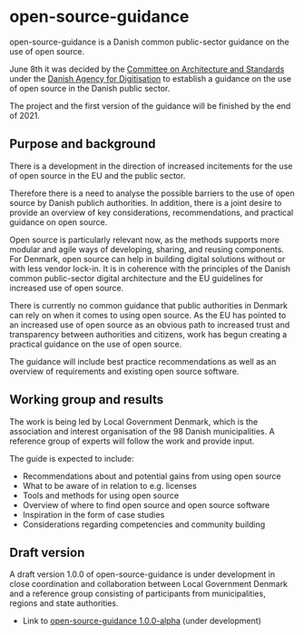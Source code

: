 # open-source-guidance

open-source-guidance is a Danish common public-sector guidance on the use of open source.

June 8th it was decided by the [Committee on Architecture and Standards](https://arkitektur.digst.dk/mandat-og-styring/governance/udvalget-arkitektur-og-standarder) under the [Danish Agency for Digitisation](https://en.digst.dk/) to establish a guidance on the use of open source in the Danish public sector.

The project and the first version of the guidance will be finished by the end of 2021.

## Purpose and background

There is a development in the direction of increased incitements for the use of open source in the EU and the public sector.

Therefore there is a need to analyse the possible barriers to the use of open source by Danish publich authorities. In addition, there is a joint desire to provide an overview of key considerations, recommendations, and practical guidance on open source.

Open source is particularly relevant now, as the methods supports more modular and agile ways of developing, sharing, and reusing components. For Denmark, open source can help in building digital solutions without or with less vendor lock-in. It is in coherence with the principles of the Danish common public-sector digital architecture and the EU guidelines for increased use of open source.

There is currently no common guidance that public authorities in Denmark can rely on when it comes to using open source. As the EU has pointed to an increased use of open source as an obvious path to increased trust and transparency between authorities and citizens, work has begun creating a practical guidance on the use of open source.

The guidance will include best practice recommendations as well as an overview of requirements and existing open source software.

## Working group and results

The work is being led by Local Government Denmark, which is the association and interest organisation of the 98 Danish municipalities. A reference group of experts will follow the work and provide input.

The guide is expected to include:

  * Recommendations about and potential gains from using open source
  * What to be aware of in relation to e.g. licenses
  * Tools and methods for using open source
  * Overview of where to find open source and open source software
  * Inspiration in the form of case studies
  * Considerations regarding competencies and community building

## Draft version

A draft version 1.0.0 of open-source-guidance is under development in close coordination and collaboration between Local Government Denmark and a reference group consisting of participants from municipalities, regions and state authorities.

* Link to [open-source-guidance 1.0.0-alpha](https://rammearkitektur.github.io/open-source-guidance/docs/) (under development)
